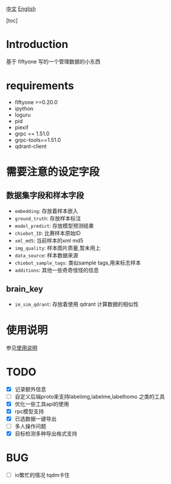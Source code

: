 [中文](./readme.md)   [English](./readme_EN.md)

[toc]

# Introduction

基于 fiftyone 写的一个管理数据的小东西

# requirements

- fiftyone >=0.20.0
- ipython
- loguru
- pid
- piexif
- grpc == 1.51.0
- grpc-tools==1.51.0
- qdrant-client

# 需要注意的设定字段
## 数据集字段和样本字段
- `embedding`: 存放着样本嵌入
- `ground_truth`: 存放样本标注
- `model_predict`: 存放模型预测结果
- `chiebot_ID`: 比赛样本原始ID
- `xml_md5`: 当前样本的xml md5
- `img_quality`: 样本图片质量,暂未用上
- `data_source`: 样本数据来源
- `chiebot_sample_tags`: 类似sample tags,用来标志样本
- `additions`: 其他一些奇奇怪怪的信息

## brain_key
- `im_sim_qdrant`: 存放着使用 qdrant 计算数据的相似性

# 使用说明
参见[使用说明](./doc/user_guide.md)


# TODO

- [X] 记录额外信息
- [ ] 自定义后端proto来支持labelimg,labelme,labelhomo 之类的工具
- [X] 优化一些工具api的使用
- [X] rpc模型支持
- [X] 已选数据一键导出
- [ ] 多人操作问题
- [X] 目标检测多种导出格式支持

# BUG

- [ ] io繁忙的情况  tqdm卡住
